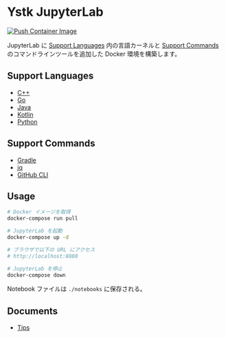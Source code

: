 # Ystk JupyterLab

[![Push Container Image](https://github.com/ystk-kai/ystk-jupyterlab/actions/workflows/push-container-image.yml/badge.svg?branch=master)](https://github.com/ystk-kai/ystk-jupyterlab/actions/workflows/push-container-image.yml)

JupyterLab に [Support Languages](#support-languages) 内の言語カーネルと [Support Commands](#support-commands) のコマンドラインツールを追加した Docker 環境を構築します。

## Support Languages

- [C++](https://isocpp.org/)
- [Go](https://golang.org/)
- [Java](https://www.java.com/ja/)
- [Kotlin](https://kotlinlang.org/)
- [Python](https://www.python.org/)

## Support Commands

- [Gradle](https://gradle.org/)
- [jq](https://stedolan.github.io/jq/)
- [GitHub CLI](https://github.com/cli/cli)

## Usage

```bash
# Docker イメージを取得
docker-compose run pull

# JupyterLab を起動
docker-compose up -d

# ブラウザで以下の URL にアクセス
# http://localhost:8888

# JupyterLab を停止
docker-compose down
```

Notebook ファイルは `./notebooks` に保存される。

## Documents

- [Tips](wiki/Tips)
